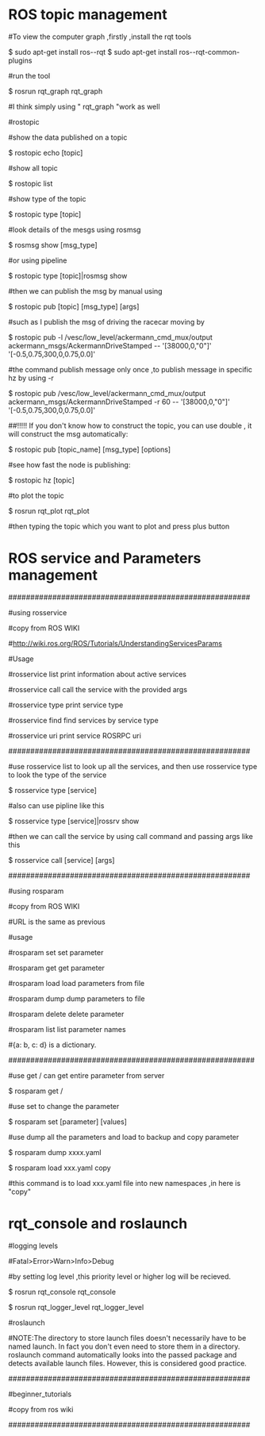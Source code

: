 # ROS topic management
#To view the computer graph ,firstly ,install the rqt tools

$ sudo apt-get install ros-<distro>-rqt
$ sudo apt-get install ros-<distro>-rqt-common-plugins

#run the tool

$ rosrun rqt_graph rqt_graph 

#I think simply using " rqt_graph "work as well

#rostopic

#show the data published on a topic

$ rostopic echo [topic]

#show all topic 

$ rostopic list

#show type of the topic

$ rostopic type [topic]

#look details of the mesgs using rosmsg

$ rosmsg show [msg_type]

#or using pipeline

$ rostopic type [topic]|rosmsg show

#then we can publish the msg by manual using 

$ rostopic pub [topic] [msg_type] [args]

#such as I publish the msg of driving the racecar moving by

$ rostopic pub -l /vesc/low_level/ackermann_cmd_mux/output ackermann_msgs/AckermannDriveStamped -- '[38000,0,"0"]' '[-0.5,0.75,300,0,0.75,0.0]'

#the command publish message only once ,to publish message in specific hz by using -r

$ rostopic pub /vesc/low_level/ackermann_cmd_mux/output ackermann_msgs/AckermannDriveStamped -r 60 -- '[38000,0,"0"]' '[-0.5,0.75,300,0,0.75,0.0]'

##!!!!! If you don't know how to construct the topic, you can use double <tab>, it will construct the msg automatically:

$ rostopic pub [topic_name] [msg_type] [options] <tab><tab>

#see how fast the node is publishing:

$ rostopic hz [topic]

#to plot the topic

$ rosrun rqt_plot rqt_plot

#then typing the topic which you want to plot and press plus button

# ROS service and Parameters management
#######################################################

#using rosservice

#copy from ROS WIKI

#http://wiki.ros.org/ROS/Tutorials/UnderstandingServicesParams

#Usage

#rosservice list         print information about active services

#rosservice call         call the service with the provided args

#rosservice type         print service type

#rosservice find         find services by service type

#rosservice uri          print service ROSRPC uri

#######################################################


#use rosservice list to look up all the services, and then use rosservice type to look the type of the service

$ rosservice type [service]

#also can use pipline like this

$ rosservice type [service]|rossrv show

#then we can call the service by using call command and passing args like this

$ rosservice call [service] [args]

#######################################################

#using rosparam

#copy from ROS WIKI

#URL is the same as previous

#usage

#rosparam set            set parameter

#rosparam get            get parameter

#rosparam load           load parameters from file

#rosparam dump           dump parameters to file

#rosparam delete         delete parameter

#rosparam list           list parameter names

#{a: b, c: d} is a dictionary.

########################################################


#use get / can get entire parameter from server

$ rosparam get /

#use set to change the parameter

$ rosparam set [parameter] [values]


#use dump all the parameters and load to backup and copy parameter

$ rosparam dump xxxx.yaml

$ rosparam load xxx.yaml copy

#this command is to load xxx.yaml file into new namespaces ,in here is "copy"


# rqt_console and roslaunch

#logging levels

#Fatal>Error>Warn>Info>Debug

#by setting log level ,this priority level or higher log will be recieved.

$ rosrun rqt_console rqt_console

$ rosrun rqt_logger_level rqt_logger_level

#roslaunch

#NOTE:The directory to store launch files doesn't necessarily have to be named launch. In fact you don't even need to store them in a directory. roslaunch command automatically looks into the passed package and detects available launch files. However, this is considered good practice.


#######################################################

#beginner_tutorials 

#copy from ros wiki

#######################################################

<launch>

<group ns="turtlesim1">

<node pkg="turtlesim" name="sim" type="turtlesim_node"/>

</group>

<group ns="turtlesim2">

<node pkg="turtlesim" name="sim" type="turtlesim_node"/>

</group>

<!--The mimic node subscribes to /input/pose and publishs /output/cmd_vel ,so we only need to remap the namespace of the /input&/output to new ones ,then it will work, don't need to specify which topic in the namespace should be remaped--/>

<node pkg="turtlesim" name="mimic" type="mimic">

<remap from="input" to="turtlesim1/turtle1"/>

<remap from="output" to="turtlesim2/turtle1"/>

</node>

</launch>



#rosed command

#usage rosed

$ rosed [pkg_name] [file]

#I don't think it is necessary

#!!!!creating a ROS msg and srv

#msg: simple text file ,describes the fields of a ROS message ,stored in msg directory, just like C-structure; srv file describes a service , #have two parts :a request #and a response ,stored in srv directory.

#a special type in ROS, the header, which contains a timestamp and coordinate frame information

#Here is an example of a msg that use a Header, a string primitive ,and two other msgs:

#################################################

Header header

string child_frame_id

geometry_msgs/PoseWithCovariance pose

geometry_msgs/TwistWithCovariance twist

#################################################

#After create msg file in directory msg/xxx.msg, the package.xml should be inserted with

<build_depend>message_generation</build_depend>

<exec_depend>message_runtime</exec_depend>

#And CMakeLists.txt should be changed as add messaged_generation in find_package() function

find_package(catkin REQUIRED COMPONENTS

roscpp

rospy

std_msgs

message_generation

)


#and export the message runtime dependency in catkin_package() as:


catkin_package(

...

CATKIN_DEPENDS message_runtime ...

...)

#and find the following block of code, to uncomment it and replace the contents

add_message_files(

FILES

xxx.msg

)

#and make sure the generate_messages() function is called by finding the following lines and uncomment ti

generate_messages(

DEPENDENCIES

std_msgs

)


#creating srv

#using roscp to copy a existing one from other package

$ roscp [pkg_name] [file_to_copy_path] [copy_path]

#then to add the message_generation in build_depend and message_runtime in exec_depend in package.xml

#and other things is almost the same as add msg files, except uncomment the add_service_files instead of add_message_files


#After done this ,we have make some new messages in the root of the workspace ,execute

$ catkin_make install

#Any .msg file in the msg directory will generate code for use in all supported languages. The C++ message header file will be generated in ~/catkin_ws/devel/include/beginner_tutorials/. The Python script will be created in ~/catkin_ws/devel/lib/python2.7/dist-packages/beginner_tutorials/msg. The lisp file appears in ~/catkin_ws/devel/share/common-lisp/ros/beginner_tutorials/msg/.



# roswtf command

#roswtf examines your system to try and find problems. 

$ roscd [pkgname]

$ roswtf
